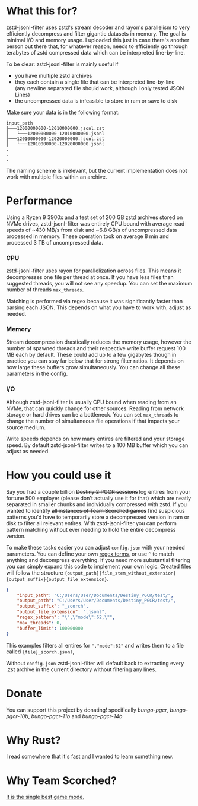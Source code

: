 # What this for?

zstd-jsonl-filter uses zstd's stream decoder and rayon's parallelism to very efficiently decompress and filter gigantic datasets in memory. The goal is minimal I/O and memory usage. I uploaded this just in case there's another person out there that, for whatever reason, needs to efficiently go through terabytes of zstd compressed data which can be interpreted line-by-line.

To be clear: zstd-jsonl-filter is mainly useful if

- you have multiple zstd archives
- they each contain a single file that can be interpreted line-by-line\
(any newline separated file should work, although I only tested JSON Lines)
- the uncompressed data is infeasible to store in ram or save to disk

Make sure your data is in the following format:

```
input_path
├───12000000000-12010000000.jsonl.zst
│   └───12000000000-12010000000.jsonl
├───12010000000-12020000000.jsonl.zst
│   └───12010000000-12020000000.jsonl
.
.
.
```


The naming scheme is irrelevant, but the current implementation does not work with multiple files within an archive.

# Performance

Using a Ryzen 9 3900x and a test set of 200 GB zstd archives stored on NVMe drives, zstd-jsonl-filter was entirely CPU bound with average read speeds of ~430 MB/s from disk and ~6.8 GB/s of uncompressed data processed in memory. These operation took on average 8 min and processed 3 TB of uncompressed data.

### CPU

zstd-jsonl-filter uses rayon for parallelization across files. This means it decompresses one file per thread at once. If you have less files than suggested threads, you will not see any speedup. You can set the maximum number of threads ``max_threads``.

Matching is performed via regex because it was significantly faster than parsing each JSON. This depends on what you have to work with, adjust as needed.

### Memory

Stream decompression drastically reduces the memory usage, however the number of spawned threads and their respective write buffer request 100 MB each by default. These could add up to a few gigabytes though in practice you can stay far below that for strong filter ratios. It depends on how large these buffers grow simultaneously. You can change all these parameters in the config.

### I/O

Although zstd-jsonl-filter is usually CPU bound when reading from an NVMe, that can quickly change for other sources. Reading from network storage or hard drives can be a bottleneck. You can set ``max_threads`` to change the number of simultaneous file operations if that impacts your source medium.

Write speeds depends on how many entires are filtered and your storage speed.
By default zstd-jsonl-filter writes to a 100 MB buffer which you can adjust as needed.

# How you could use it

Say you had a couple billion ~~Destiny 2 PGCR sessions~~ log entires from your fortune 500 employer (please don't actually use it for that) which are neatly separated in smaller chunks and individually compressed with zstd. If you wanted to identify  ~~all instances of Team Scorched games~~ find suspicious patterns you'd have to temporarily store a decompressed version in ram or disk to filter all relevant entires. With zstd-jsonl-filter you can perform pattern matching without ever needing to hold the entire decompress version.

To make these tasks easier you can adjust ``config.json`` with your needed parameters. You can define your own [regex terms](https://regex101.com/), or use ``^`` to match anything and decompress everything. If you need more substantial filtering you can simply expand this code to implement your own logic. Created files will follow the structure ``{output_path}{file_stem_without_extension}{output_suffix}{output_file_extension}``.
```json
{
    "input_path": "C:/Users/User/Documents/Destiny_PGCR/test/",
    "output_path": "C:/Users/User/Documents/Destiny_PGCR/test/",
    "output_suffix": "_scorch",
    "output_file_extension": ".jsonl",
    "regex_pattern": "\",\"mode\":62,\"",
    "max_threads": 0,
    "buffer_limit": 100000000
}
```
This examples filters all entires for ``","mode":62"`` and writes them to a file called ``{file}_scorch.jsonl``, 

Without ``config.json`` zstd-jsonl-filter will default back to extracting every .zst archive in the current directory without filtering any lines.

# Donate

You can support this project by donating! specifically *bungo-pgcr*, *bungo-pgcr-10b*, *bungo-pgcr-11b* and *bungo-pgcr-14b*

# Why Rust?

I read somewhere that it's fast and I wanted to learn something new.

# Why Team Scorched?

[It is the single best game mode.](https://docs.google.com/document/d/1064ABA7NWypUyMI50-fxj2dT97gUU-Lvvdj5cwIrP0Q/)